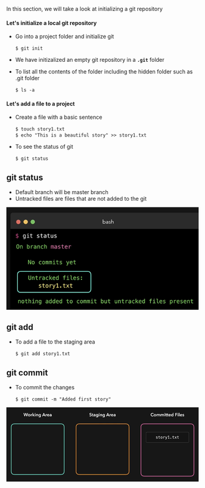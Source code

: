 

In this section, we will take a look at initializing a git repository

#### Let's initialize a local git repository
- Go into a project folder and initialize git
  ```
  $ git init
  ```
- We have initizalized an empty git repository in a **`.git`** folder
  
  
- To list all the contents of the folder including the hidden folder such as .git folder
  ```
  $ ls -a
  ```
#### Let's add a file to a project
- Create a file with a basic sentence
  ```
  $ touch story1.txt
  $ echo "This is a beautiful story" >> story1.txt
  ```
- To see the status of git
  ```
  $ git status
  ```
## git status
- Default branch will be master branch
- Untracked files are files that are not added to the git

 ![g6](../../images/g6.PNG)
 
## git add
- To add a file to the staging area
  ```
  $ git add story1.txt
  ```
  
## git commit

- To commit the changes
  ```
  $ git commit -m "Added first story"
  ```
  
 ![g7](../../images/g7.PNG)
 
